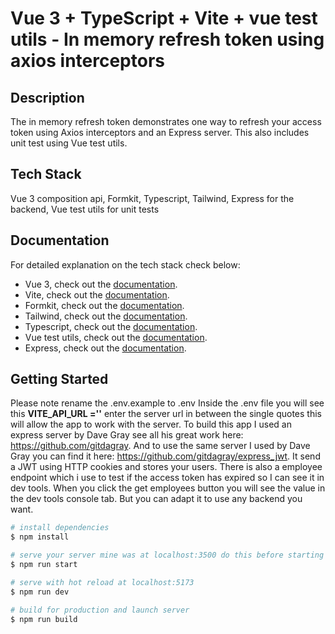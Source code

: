 # Vue 3 + TypeScript + Vite + vue test utils - In memory refresh token using axios interceptors

## Description

The in memory refresh token demonstrates one way to refresh your access token using Axios interceptors and an Express server. This also includes unit test using Vue test utils.

## Tech Stack

Vue 3 composition api, Formkit, Typescript, Tailwind, Express for the backend, Vue test utils for unit tests

## Documentation

For detailed explanation on the tech stack check below:

- Vue 3, check out the [documentation](https://vuejs.org/).
- Vite, check out the [documentation](https://vitejs.dev/).
- Formkit, check out the [documentation](https://formkit.com/).
- Tailwind, check out the [documentation](https://tailwindcss.com/).
- Typescript, check out the [documentation](https://www.typescriptlang.org/).
- Vue test utils, check out the [documentation](https://test-utils.vuejs.org/).
- Express, check out the [documentation](https://expressjs.com/).

## Getting Started

Please note rename the .env.example to .env
Inside the .env file you will see this **VITE_API_URL =''** enter the server url in between the single quotes this will allow the app to work with the server. To build this app I used an express server by Dave Gray see all his great work here: https://github.com/gitdagray. And to use the same server I used by Dave Gray you can find it here: https://github.com/gitdagray/express_jwt. It send a JWT using HTTP cookies and stores your users. There is also a employee endpoint which i use to test if the access token has expired so I can see it in dev tools. When you click the get employees button you will see the value in the dev tools console tab. But you can adapt it to use any backend you want.

```bash
# install dependencies
$ npm install

# serve your server mine was at localhost:3500 do this before starting the app or it will not work. Yours may be different
$ npm run start

# serve with hot reload at localhost:5173
$ npm run dev

# build for production and launch server
$ npm run build
```

